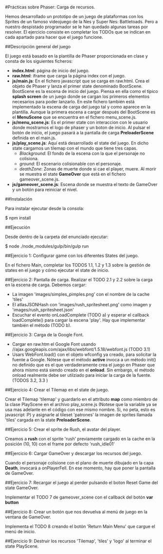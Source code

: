 #Prácticas sobre Phaser: Carga de recursos.

Hemos desarrollado un prototipo de un juego de plataformas con los Sprites de un famoso videojuego de la Nes y Super Nes: Battletoads. Pero a nuestro despistado programador se le han quedado algunas tareas por resolver. El ejercicio consiste en completar los TODOs que se indican en cada apartado para hacer que el juego funcione.

##Descripción general del juego

El juego está basado en la plantilla de Phaser proporcionada en clase y consta de los siguientes ficheros:

* **index.html**: página de inicio del juego.
* **raw.html**: iframe que carga la página index con el juego.
* **js/main.js**: En el fichero javascript que se carga en raw.html. Crea el objeto de Phaser y lanza el primer state denominado BootScene. BootScene es la escena de inicio del juego. Piensa en ella como el típico **splash screen** de un juego donde se cargan los primeros elementos necesarios para poder lanzarlo. En este fichero también está implementado la escena de carga del juego tal y como aparece en la plantilla. Aunque la primera escena a cargar después del BootScene es el **MenuScene** que se encuentra en el fichero menu_scene.js.
* **js/menu_scene.js**: Es el primer state con interaccion con le usuario donde mostramos el logo de phaser y un boton de inicio. Al pulsar el botón de inicio, el juego pasará a la pantalla de carga **PreloaderScene** definida en el main.js.
* **js/play_scene.js**: Aquí está desarrollado el state del juego. En dicho state cargamos un tilemap con el mundo que tiene tres capas.
	* *Blackground*: El fondo de la escena con la que el personaje no colisiona.
	* *ground*: El escenario colisionable con el personaje.
	* *deathZone*: Zonas de muerte donde si cae el player, muere. Al morir se muestra el state **GameOver** que está en el fichero gameover_scene.js.
* **js/gameover_scene.js**: Escena donde se muestra el texto de GameOver y un botón para reiniciar el nivel.

##Instalación

Para instalar ejecutar desde la consola:

$ npm install

##Ejecución

Desde dentro de la carpeta del enunciado ejecutar:

$ node ./node_modules/gulp/bin/gulp run


##Ejercicio 1: Configurar game con los diferentes States del juego.

En el fichero Main, completar los TODOS 1.1, 1.2 y 1.3 sobre la gestión de states en el juego y cómo ejecutar el state de inicio.


##Ejercicio 2: Pantalla de carga.
Realizar el TODO 2.1 y 2.2 sobre la carga en la escena de carga. Debemos cargar:

* La imagen 'images/simples_pimples.png' con el nombre de la cache 'tiles'
* El atlasJSONHash con 'images/rush_spritesheet.png' como imagen y 'images/rush_spritesheet.json'
* Escuchar el evento onLoadComplete (TODO a) y esperar el callback loadComplete() para cargar la escena 'play'. Hay que implementar también el método (TODO b).


##Ejercicio 3: Carga de la Google Font.

* Cargar en raw.htm el Google Font usando //ajax.googleapis.com/ajax/libs/webfont/1.5.18/webfont.js (TODO 3.1)
* Usars WebFont.load() con el objeto wfconfig ya creado, para solicitar la fuente a Google. Nótese que el método **active** invoca a un método init() no definido que es el que verdaderamente crea el juego en Phaser que ahora mismo está siendo creado en el **onload**. Sin embargo, el método onload realmente debe ser utilziado para iniciar la carga de la fuente. (TODOS 3.2, 3.3 )


##Ejercicio 4: Crear el Tilemap en el state de juego.

Crear el Tilemap 'tilemap' y guardarlo en el attributo **map** como miembro de la clase PlayScene en el archivo play_scene.js (Notese que la variable ya se usa mas adelante en el código con ese mismo nombre. Si, no peta, esto es javascript :P) y asignarle al tileset 'patrones' la imagen de sprites llamada 'tiles' cargada en la state **PreloaderScene**. 


##Ejercicio 5: Crear el sprite de Rush, el avatar del player.

Creamos a **rush** con el sprite 'rush' previamente cargado en la cache en la posición (10, 10) con el frame por defecto 'rush_idle01'


##Ejercicio 6: Cargar GameOver y descargar los recursos del juego.

Cuando el personaje colisione con el plano de muerte dibujado en la capa **Death**, invocará a onPlayerFell. En ese momento, hay que poner la pantalla de GameOver.


##Ejercicio 7: Recargar el juego al perder pulsando el boton Reset Game del state GameOver.

Implementar el TODO 7 de gameover_scene con el callback del botón **var button**



##Ejercicio 8: Crear un botón que nos devuelva al menú de juego en la ventana de GameOver.

Implementa el TODO 8 creando el botón 'Return Main Menu' que cargue el menú de inicio.


##Ejercicio 9: Destruir los recursos 'Tilemap', 'tiles' y 'logo' al terminar el state PlayScene.


 

